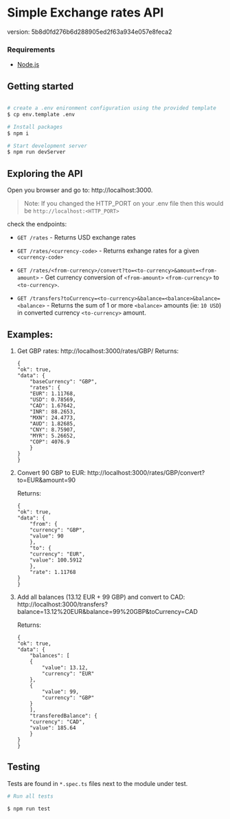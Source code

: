 # Simple Exchange rates API

version: 5b8d0fd276b6d288905ed2f63a934e057e8feca2

### Requirements
* [Node.js](https://nodejs.org/en/download/) 


## Getting started

```bash

# create a .env enironment configuration using the provided template
$ cp env.template .env

# Install packages
$ npm i

# Start development server
$ npm run devServer
```
## Exploring the API

Open you browser and go to: http://localhost:3000.
> Note: If you changed the HTTP_PORT on your .env file then this would be `http://localhost:<HTTP_PORT>`

check the endpoints:

- `GET /rates` - Returns USD exchange rates

- `GET /rates/<currency-code>` - Returns exhange rates for a given `<currency-code>`

- `GET /rates/<from-currency>/convert?to=<to-currency>&amount=<from-amount>` - Get currency conversion of `<from-amount>` `<from-currency>` to `<to-currency>`. 

- `GET /transfers?toCurrency=<to-currency>&balance=<balance>&balance=<balance>` - Returns the sum of 1 or more `<balance>` amounts (ie: `10 USD`) in converted currency `<to-currency>` amount.

## Examples:


1. Get GBP rates: http://localhost:3000/rates/GBP/
    Returns:

    ```
    {
    "ok": true,
    "data": {
        "baseCurrency": "GBP",
        "rates": {
        "EUR": 1.11768,
        "USD": 0.78569,
        "CAD": 1.67642,
        "INR": 88.2653,
        "MXN": 24.4773,
        "AUD": 1.82685,
        "CNY": 8.75907,
        "MYR": 5.26652,
        "COP": 4076.9
        }
    }
    }
    ```

2. Convert 90 GBP to EUR: http://localhost:3000/rates/GBP/convert?to=EUR&amount=90 

    Returns:

    ```
    {
    "ok": true,
    "data": {
        "from": {
        "currency": "GBP",
        "value": 90
        },
        "to": {
        "currency": "EUR",
        "value": 100.5912
        },
        "rate": 1.11768
    }
    }
    ```

3. Add all balances (13.12 EUR + 99 GBP) and convert to CAD: http://localhost:3000/transfers?balance=13.12%20EUR&balance=99%20GBP&toCurrency=CAD

    Returns:

    ```
    {
    "ok": true,
    "data": {
        "balances": [
        {
            "value": 13.12,
            "currency": "EUR"
        },
        {
            "value": 99,
            "currency": "GBP"
        }
        ],
        "transferedBalance": {
        "currency": "CAD",
        "value": 185.64
        }
    }
    }
    ```

##
## Testing

Tests are found in `*.spec.ts` files next to the module under test.

```bash
# Run all tests

$ npm run test
```
